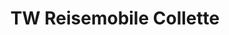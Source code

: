 ---
title: "TW Reisemobile Collette"
url: /neuhausen-auf-den-fildern/tw-reisemobile-collette/
shop: Wohnwagen
---